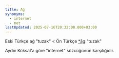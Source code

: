 ```yaml
---
title: Ağ
synonyms:
  - internet
  - net
lastUpdated: 2025-07-16T20:32:00.000+03:00
---
```

Eski Türkçe aġ "tuzak" < Ön Türkçe [\*āg](/pt/āg) "tuzak"

Aydın Köksal'a göre "internet" sözcüğünün karşılığıdır. 

